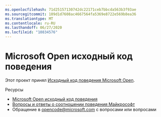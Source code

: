 ```yaml
---
ms.openlocfilehash: 71d25157130742dc22171ceb7bbcda563b3f93ae
ms.sourcegitcommit: 109d1d7608ac4667564fa5369e8722e569b8ea36
ms.translationtype: MT
ms.contentlocale: ru-RU
ms.lasthandoff: 06/27/2020
ms.locfileid: "10834576"
---
```

# Microsoft Open исходный код поведения

Этот проект принял [Исходный код поведения Microsoft Open](https://opensource.microsoft.com/codeofconduct/).

Ресурсы

- [Microsoft Open исходный код поведения](https://opensource.microsoft.com/codeofconduct/)
- [Вопросы и ответы о соотношении поведения Майкрософт](https://opensource.microsoft.com/codeofconduct/faq/)
- Обращение в [opencode@microsoft.com](mailto:opencode@microsoft.com) с вопросами или вопросами
